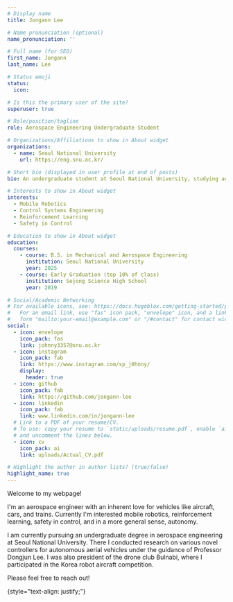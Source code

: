 ```yaml
---
# Display name
title: Jongann Lee

# Name pronunciation (optional)
name_pronunciation: ''

# Full name (for SEO)
first_name: Jongann
last_name: Lee

# Status emoji
status:
  icon:

# Is this the primary user of the site?
superuser: true

# Role/position/tagline
role: Aerospace Engineering Undergraduate Student

# Organizations/Affiliations to show in About widget
organizations:
  - name: Seoul National University
    url: https://eng.snu.ac.kr/

# Short bio (displayed in user profile at end of posts)
bio: An undergraduate student at Seoul National University, studying aerospace engineering.

# Interests to show in About widget
interests:
  - Mobile Robotics
  - Control Systems Engineering
  - Reinforcement Learning
  - Safety in Control

# Education to show in About widget
education:
  courses:
    - course: B.S. in Mechanical and Aerospace Engineering
      institution: Seoul National University
      year: 2025
    - course: Early Graduation (top 10% of class)
      institution: Sejong Science High School
      year: 2019

# Social/Academic Networking
# For available icons, see: https://docs.hugoblox.com/getting-started/page-builder/#icons
#   For an email link, use "fas" icon pack, "envelope" icon, and a link in the
#   form "mailto:your-email@example.com" or "/#contact" for contact widget.
social:
  - icon: envelope
    icon_pack: fas
    link: johnny3357@snu.ac.kr
  - icon: instagram
    icon_pack: fab
    link: https://www.instagram.com/sp_j0hnny/
    display:
      header: true
  - icon: github
    icon_pack: fab
    link: https://github.com/jongann-lee
  - icon: linkedin
    icon_pack: fab
    link: www.linkedin.com/in/jongann-lee
  # Link to a PDF of your resume/CV.
  # To use: copy your resume to `static/uploads/resume.pdf`, enable `ai` icons in `params.yaml`,
  # and uncomment the lines below.
  - icon: cv
    icon_pack: ai
    link: uploads/Actual_CV.pdf

# Highlight the author in author lists? (true/false)
highlight_name: true
---
```


Welcome to my webpage!

I'm an aerospace engineer with an inherent love for vehicles like aircraft, cars, and trains. Currently I'm interested mobile robotics, reinforcement learning, safety in control, and in a more general sense, autonomy.

I am currently pursuing an undergraduate degree in aerospace engineering at Seoul National University. There I conducted research on various novel controllers for autonomous aerial vehicles under the guidance of Professor Dongjun Lee. I was also president of the drone club Bulnabi, where I participated in the Korea robot aircraft competition.

Please feel free to reach out!

{style="text-align: justify;"}
